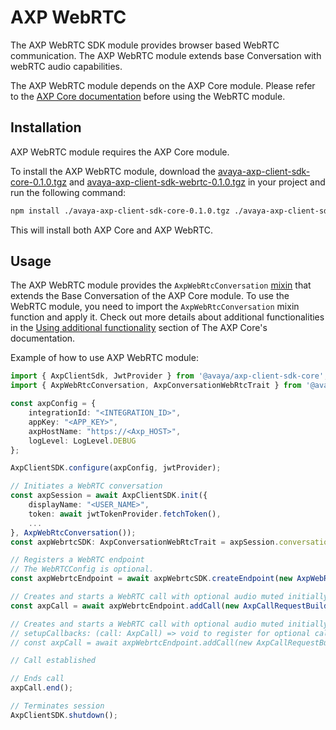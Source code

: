 # AXP WebRTC

The AXP WebRTC SDK module provides browser based WebRTC communication. The AXP WebRTC module extends base Conversation with webRTC audio capabilities.

The AXP WebRTC module depends on the AXP Core module. Please refer to the [AXP Core documentation](/modules/_avaya_axp_client_sdk_core) before using the WebRTC module.

## Installation

AXP WebRTC module requires the AXP Core module.

To install the AXP WebRTC module, download the [avaya-axp-client-sdk-core-0.1.0.tgz](./omni-sdk/avaya-axp-client-sdk-core-0.1.0.tgz) and [avaya-axp-client-sdk-webrtc-0.1.0.tgz](./omni-sdk/avaya-axp-client-sdk-webrtc-0.1.0.tgz) in your project and run the following command:

```bash
npm install ./avaya-axp-client-sdk-core-0.1.0.tgz ./avaya-axp-client-sdk-webrtc-0.1.0.tgz
```

This will install both AXP Core and AXP WebRTC.

## Usage

The AXP WebRTC module provides the `AxpWebRtcConversation` [mixin](https://www.typescriptlang.org/docs/handbook/mixins.html) that extends the Base Conversation of the AXP Core module. To use the WebRTC module, you need to import the `AxpWebRtcConversation` mixin function and apply it. Check out more details about additional functionalities in the [Using additional functionality](./core.md#using-additional-functionalities) section of The AXP Core's documentation.

Example of how to use AXP WebRTC module:

```ts
import { AxpClientSdk, JwtProvider } from '@avaya/axp-client-sdk-core';
import { AxpWebRtcConversation, AxpConversationWebRtcTrait } from '@avaya/axp-client-sdk-webrtc';

const axpConfig = {
    integrationId: "<INTEGRATION_ID>",
    appKey: "<APP_KEY>",
    axpHostName: "https://<Axp_HOST>",
    logLevel: LogLevel.DEBUG
};

AxpClientSDK.configure(axpConfig, jwtProvider);

// Initiates a WebRTC conversation
const axpSession = await AxpClientSDK.init({
    displayName: "<USER_NAME>",
    token: await jwtTokenProvider.fetchToken(),
    ...
}, AxpWebRtcConversation());
const axpWebrtcSDK: AxpConversationWebRtcTrait = axpSession.conversations[0];

// Registers a WebRTC endpoint 
// The WebRTCConfig is optional.
const axpWebrtcEndpoint = await axpWebrtcSDK.createEndpoint(new AxpWebRtcConfigBuilder().build());

// Creates and starts a WebRTC call with optional audio muted initially 
const axpCall = await axpWebrtcEndpoint.addCall(new AxpCallRequestBuilder().muteAudio().build());

// Creates and starts a WebRTC call with optional audio muted initially with optional
// setupCallbacks: (call: AxpCall) => void to register for optional call related callbacks
// const axpCall = await axpWebrtcEndpoint.addCall(new AxpCallRequestBuilder().muteAudio().build(), setupCallbacks);

// Call established

// Ends call
axpCall.end();

// Terminates session
AxpClientSDK.shutdown();
```
